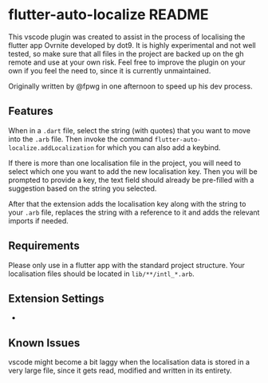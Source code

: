 # flutter-auto-localize README

This vscode plugin was created to assist in the process of localising the flutter app Ovrnite developed by dot9. It is highly experimental and not well tested, so make sure that all files in the project are backed up on the gh remote and use at your own risk. Feel free to improve the plugin on your own if you feel the need to, since it is currently unmaintained.

Originally written by @fpwg in one afternoon to speed up his dev process.

## Features

When in a `.dart` file, select the string (with quotes) that you want to move into the `.arb` file. Then invoke the command `flutter-auto-localize.addLocalization` for which you can also add a keybind.

If there is more than one localisation file in the project, you will need to select which one you want to add the new localisation key. Then you will be prompted to provide a key, the text field should already be pre-filled with a suggestion based on the string you selected. 

After that the extension adds the localisation key along with the string to your `.arb` file, replaces the string with a reference to it and adds the relevant imports if needed.

## Requirements

Please only use in a flutter app with the standard project structure. Your localisation files should be located in `lib/**/intl_*.arb`.

## Extension Settings

-

## Known Issues

vscode might become a bit laggy when the localisation data is stored in a very large file, since it gets read, modified and written in its entirety.
